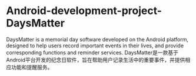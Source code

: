 # Android-development-project-DaysMatter
DaysMatter is a memorial day software developed on the Android platform, designed to help users record important events in their lives, and provide corresponding functions and reminder services.
DaysMatter是一款基于Android平台开发的纪念日软件，旨在帮助用户记录生活中的重要事件，并提供相应功能和提醒服务。

